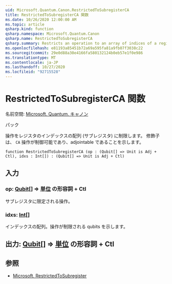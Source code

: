 ```yaml
---
uid: Microsoft.Quantum.Canon.RestrictedToSubregisterCA
title: RestrictedToSubregisterCA 関数
ms.date: 10/26/2020 12:00:00 AM
ms.topic: article
qsharp.kind: function
qsharp.namespace: Microsoft.Quantum.Canon
qsharp.name: RestrictedToSubregisterCA
qsharp.summary: Restricts an operation to an array of indices of a register, i.e., a subregister. The modifier `CA` indicates that the operation is controllable and adjointable.
ms.openlocfilehash: e81193a85451b72a69a595fa81a9fb07f3038c22
ms.sourcegitcommit: 29e0d88a30e4166fa580132124b0eb57e1f0e986
ms.translationtype: MT
ms.contentlocale: ja-JP
ms.lasthandoff: 10/27/2020
ms.locfileid: "92715528"
---
```

# <a name="restrictedtosubregisterca-function"></a>RestrictedToSubregisterCA 関数

名前空間: [Microsoft. Quantum. キャノン](xref:Microsoft.Quantum.Canon)

パック [](https://nuget.org/packages/)


操作をレジスタのインデックスの配列 (サブレジスタ) に制限します。
修飾子は、 `CA` 操作が制御可能であり、adjointable であることを示します。

```qsharp
function RestrictedToSubregisterCA (op : (Qubit[] => Unit is Adj + Ctl), idxs : Int[]) : (Qubit[] => Unit is Adj + Ctl)
```


## <a name="input"></a>入力

### <a name="op--qubit--unit-adj--ctl"></a>op: [Qubit](xref:microsoft.quantum.lang-ref.qubit)[] => [単位](xref:microsoft.quantum.lang-ref.unit) の形容詞 + Ctl

サブレジスタに限定される操作。


### <a name="idxs--int"></a>idxs: [Int](xref:microsoft.quantum.lang-ref.int)[]

インデックスの配列。操作が制限される qubits を示します。



## <a name="output--qubit--unit-adj--ctl"></a>出力: [Qubit](xref:microsoft.quantum.lang-ref.qubit)[] => [単位](xref:microsoft.quantum.lang-ref.unit) の形容詞 + Ctl



## <a name="see-also"></a>参照

- [Microsoft. RestrictedToSubregister](xref:Microsoft.Quantum.Canon.RestrictedToSubregister)